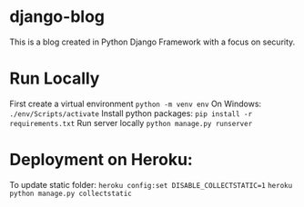 # django-blog
This is a blog created in Python Django Framework with a focus on security.

# Run Locally
First create a virtual environment
```python -m venv env```
On Windows:
```./env/Scripts/activate```
Install python packages:
```pip install -r requirements.txt```
Run server locally
```python manage.py runserver```

# Deployment on Heroku:

To update static folder:
```heroku config:set DISABLE_COLLECTSTATIC=1```
```heroku python manage.py collectstatic```
